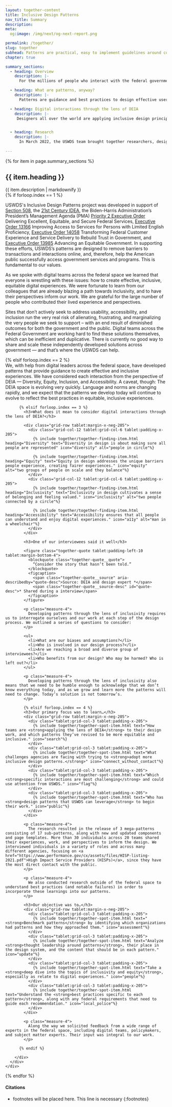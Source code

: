```yaml
---
layout: together-content
title: Inclusive Design Patterns
nav_title: Summary
description: 
meta:
  og:image: /img/next/og-next-report.png

permalink: /together/
slug: together
subhead: Patterns are practical, easy to implement guidelines around common user interactions. USWDS pattern guidance is designed to reduce barriers to participation through every interaction.
chapter: true

summary_sections:
  - heading: Overview
    description: |-
      For the millions of people who interact with the federal government online each year the experience can be frustrating and alienating. Digital teams across the federal government are committed to delivering the very best user experiences they can, but sometimes lack easy access to the skills and guidance that would help them to do so. In the spirit of offering additional guidance and examples, the U.S. Web Design System is excited to provide a new library of design patterns focused on key digital interactions.

  - heading: What are patterns, anyway?
    description: |-
      Patterns are guidance and best practices to design effective user experiences. If components are the ingredients with which you create experiences, patterns are the recipe. The recipe suggests how best to combine the ingredients to create the optimal experience for everyone, while leaving room for flexibility and customization to specific user needs. 

  - heading: Digital interactions through the lens of DEIA
    description: |-
     Designers all over the world are applying inclusive design principles to their work, creating more equitable experiences that work for everyone. Every day, practitioners are learning more about how inclusivity and equity need to be reflected in their work. The Inclusive Design Pattern team was no different. 


  - heading: Research
    description: |-
      In March 2022, the USWDS team brought together researchers, designers, and engineers to conduct research into inclusive design patterns.
  
---
```


{% for item in page.summary_sections %}
  <section id="section-{{ forloop.index }}" class="together-section together-section--{{ item.title | downcase | replace: " ", "-" | remove: "’" }} {{ item.section_class }}">
    <div class="grid-container">
      <div class="grid-row">
        <div class="grid-col-12 tablet:grid-col-3">
          <div class="together-section__header">
            <h2 class="together-section__heading">{{ item.heading }}</h2>
          </div>
        </div>
        <div class="grid-col-12 tablet:grid-col-8 tablet:margin-left-auto together-section-description">
          {{ item.description | markdownify }}
        </div>
      </div>
      <div class="grid-row">
        <div class="grid-col-12">
          {% if forloop.index == 1 %}
          <div class="tablet:grid-col-7 tablet:grid-offset-4 measure-4">
            <p>
              USWDS's Inclusive Design Patterns project was developed in support of <a href="https://www.section508.gov/">Section 508</a>, the <a href="https://www.congress.gov/bill/115th-congress/house-bill/5759/text">21st Century IDEA</a>,  the Biden-Harris Administration’s President’s Management Agenda (PMA) <a href="https://www.performance.gov/pma/cx/">Priority 2 Executive Order</a> Delivering Excellent, Equitable, and Secure Federal Services, <a href="https://www.justice.gov/crt/executive-order-13166">Executive Order 13166</a> Improving Access to Services for Persons with Limited English Proficiency, <a href="https://www.whitehouse.gov/briefing-room/presidential-actions/2021/12/13/executive-order-on-transforming-federal-customer-experience-and-service-delivery-to-rebuild-trust-in-government/">Executive Order 14058</a> Transforming Federal Customer Experience and Service Delivery to Rebuild Trust in Government, and <a href="https://www.performance.gov/equity/">Executive Order 13985</a> Advancing an Equitable Government. In supporting these efforts, USWDS’s patterns are designed to remove barriers to transactions and interactions online, and, therefore, help the American public successfully access government services and programs. This is fundamental to our values.
            </p>
            <p>
              As we spoke with digital teams across the federal space we learned that everyone is wrestling with these issues: how to create effective, inclusive, equitable digital experiences. We were fortunate to learn from our colleagues that are already blazing a path towards inclusivity, and to have their perspectives inform our work. We are grateful for the large number of people who contributed their lived experience and perspectives.
            </p>
            <p>
              Sites that don’t actively seek to address usability, accessibility, and inclusion run the very real risk of alienating, frustrating, and marginalizing the very people we seek to support – with an end result of diminished outcomes for both the government and the public. Digital teams across the Federal Government are working hard to find these solutions themselves, which can be inefficient and duplicative. There is currently no good way to share and scale these independently developed solutions across government — and that’s where the USWDS can help. 
            </p>
          </div>
          {% elsif forloop.index == 2 %}
          <div class="tablet:grid-col-7 tablet:grid-offset-4 measure-4">
          We, with help from digital leaders across the federal space, have developed patterns that provide guidance to create effective and inclusive experiences. We have considered each interaction from the perspective of DEIA — Diversity, Equity, Inclusion, and Accessibility. A caveat, though: The DEIA space is evolving very quickly. Language and norms are changing rapidly, and we expect that the patterns we develop today will continue to evolve to reflect the best practices in equitable, inclusive experiences.
          </div>


          {% elsif forloop.index == 3 %}
            <h3>What does it mean to consider digital interactions through the lens of DEIA?</h3>

            <div class="grid-row tablet:margin-x-neg-205">
              <div class="grid-col-12 tablet:grid-col-6 tablet:padding-x-205">
                {% include together/together-finding-item.html  heading="Diversity" text="Diversity in design is about making sure all people are represented" icon="diversity" alt="people in circle"%}

                {% include together/together-finding-item.html heading="Equity" text="Equity in design addresses the unique barriers people experience, creating fairer experiences." icon="equity" alt="two groups of people on scale and they balance"%}
              </div>
              <div class="grid-col-12 tablet:grid-col-6 tablet:padding-x-205">
                {% include together/together-finding-item.html heading="Inclusivity" text="Inclusivity in design cultivates a sense of belonging and feeling valued." icon="inclusivity" alt="two people connected by a circle"%}

                {% include together/together-finding-item.html  heading="Accessibility" text="Accessibility ensures that all people can understand and enjoy digital experiences." icon="a11y" alt="man in a wheelchair"%}
              </div>
            </div>

            <h3>One of our interviewees said it well</h3>    

            <figure class="together-quote tablet:padding-left-10 tablet:margin-bottom-4">
              <blockquote class="together-quote__quote">
                “Consider the story that hasn’t been told.” 
              </blockquote>
              <figcaption>
                <span class="together-quote__source" aria-describedby="quote-desc">Source: DEIA and design expert *</span>
                <span class="together-quote__source-desc" id="quote-desc">* Shared during a interview</span>
              </figcaption>
            </figure>

            <p class="measure-4">
              Developing patterns through the lens of inclusivity requires us to interrogate ourselves and our work at each step of the design process. We outlined a series of questions to consider:
            </p>
            
            <ul>
              <li>What are our biases and assumptions?</li>
              <li>Who is involved in our design process?</li>
              <li>Are we reaching a broad and diverse group of interviewees?</li>
              <li>Who benefits from our design? Who may be harmed? Who is left out?</li>
            </ul>

            <p class="measure-4">
              Developing patterns through the lens of inclusivity also means that we need to be humble enough to acknowledge that we don’t know everything today, and as we grow and learn more the patterns will need to change. Today’s solution is not tomorrow’s.
            </p>
            
            {% elsif forloop.index == 4 %}
            <h3>Our primary focus was to learn…</h3>
            <div class="grid-row tablet:margin-x-neg-205">
              <div class="tablet:grid-col-3 tablet:padding-x-205">
                {% include together/together-spot-item.html text="How teams are <strong>applying the lens of DEIA</strong> to their design work, and which patterns they’ve revised to be more equitable and inclusive." icon="search"%}
              </div>
              <div class="tablet:grid-col-3 tablet:padding-x-205">
                {% include together/together-spot-item.html text="What challenges agencies are facing with trying to <strong>adopt more inclusive design patterns.</strong>" icon="connect_without_contact"%}
              </div>
              <div class="tablet:grid-col-3 tablet:padding-x-205">
                {% include together/together-spot-item.html text="Which <strong>specific interactions are most challenging</strong> and could use attention from USWDS." icon="flag"%}
              </div>
              <div class="tablet:grid-col-3 tablet:padding-x-205">
                {% include together/together-spot-item.html text="Who has <strong>design patterns that USWDS can leverage</strong> to begin their work." icon="public"%}
              </div>
            </div>
            
            <p class="measure-4">
              The research resulted in the release of 3 mega-patterns consisting of 17 sub-patterns, along with new and updated components and page templates. More than 30 individuals across 20 teams shared their experiences, work, and perspectives to inform the design. We interviewed individuals in a variety of roles and across many different agencies, focusing on <a href="https://www.performance.gov/cx/assets/files/HISP-listing-2021.pdf">High Impact Service Providers (HISPs)</a>, since they have the most direct contact with the public.
            </p>

            <p class="measure-4">
              We also conducted research outside of the federal space to understand best practices (and notable failures) in order to incorporate these learnings into our patterns.
            </p>

            <h3>Our objective was to…</h3>
            <div class="grid-row tablet:margin-x-neg-205">
              <div class="tablet:grid-col-3 tablet:padding-x-205">
                {% include together/together-spot-item.html text="<strong>Benchmark patterns</strong> by identifying which organizations had patterns and how they approached them." icon="assessment"%}
              </div>
              <div class="tablet:grid-col-3 tablet:padding-x-205">
                {% include together/together-spot-item.html text="Analyze <strong>thought leadership around patterns</strong>, their place in the design system, and the content that should be in each pattern." icon="update"%}
              </div>
              <div class="tablet:grid-col-3 tablet:padding-x-205">
                {% include together/together-spot-item.html text="Take a <strong>deep dive into the topics of inclusivity and equity</strong>, especially as relate to digital experiences." icon="people"%}
              </div>
              <div class="tablet:grid-col-3 tablet:padding-x-205">
                {% include together/together-spot-item.html text="Understand the <strong>best practices specific to each pattern</strong>, along with any federal requirements that need to guide each recommendation." icon="local_police"%}
              </div>
            </div>

            <p class="measure-4">
              Along the way we solicited feedback from a wide range of experts in the federal space, including digital teams, policymakers, and subject matter experts. Their input was integral to our work.
            </p>        

          {% endif %}

        </div>
      </div>
    </div>
  </section>
{% endfor %}

<section class="next-section next-section--citations">
  <div class="grid-container">
    <div class="grid-row">
      <div class="grid-col-12 tablet:grid-col-8 tablet:margin-x-auto desktop:margin-x-0" markdown="1">

#### Citations

* footnotes will be placed here. This line is necessary
{:footnotes}

[^1]: VA.gov design system patterns. (May 26, 2022) Retrieved on August 19, 2022, from <https://design.va.gov/patterns/>

[^2]: Embedding equity in civic design to transform customer experience. (July 13, 2022) Retrieved on August 19, 2022, from <https://digital.gov/resources/embedding-equity-in-civic-design-to-transform-customer-experience/>

</div>
    </div>
  </div>
</section>